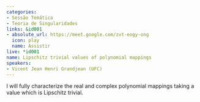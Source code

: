 ```yaml
---
categories:
- Sessão Temática
- Teoria de Singularidades
links: &id001
- absolute_url: https://meet.google.com/zvt-eogy-ong
  icon: play
  name: Assistir
live: *id001
name: Lipschitz trivial values of polynomial mappings
speakers:
- Vicent Jean Henri Grandjean (UFC)
---
```


I will fully characterize the real and complex polynomial mappings taking a value which is Lipschitz trivial.